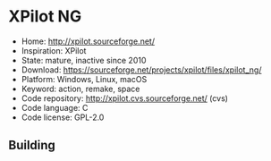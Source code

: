 # XPilot NG

- Home: http://xpilot.sourceforge.net/
- Inspiration: XPilot
- State: mature, inactive since 2010
- Download: https://sourceforge.net/projects/xpilot/files/xpilot_ng/
- Platform: Windows, Linux, macOS
- Keyword: action, remake, space
- Code repository: http://xpilot.cvs.sourceforge.net/ (cvs)
- Code language: C
- Code license: GPL-2.0

## Building
